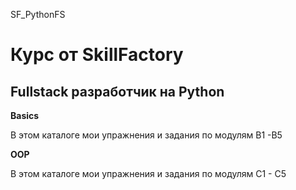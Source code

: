 SF_PythonFS
# Курс от SkillFactory 
## **Fullstack разработчик на Python**

**Basics**

В этом каталоге мои упражнения и задания по модулям B1 -B5

**OOP**

В этом каталоге мои упражнения и задания по модулям С1 - С5
